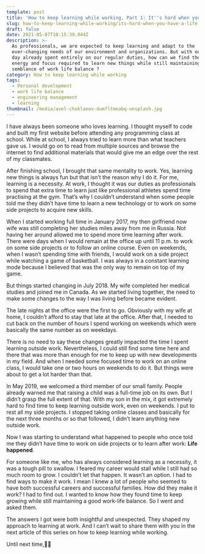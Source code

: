 ```yaml
---
template: post
title: 'How to keep learning while working, Part 1: It''s hard when you have a life.'
slug: how-to-keep-learning-while-working/its-hard-when-you-have-a-life
draft: false
date: 2021-05-07T10:15:39.044Z
description: >-
  As professionals, we are expected to keep learning and adapt to the
  ever-changing needs of our environment and organizations. But with our work
  day already spent entirely on our regular duties, how can we find the time,
  energy and focus required to learn new things while still maintaining a
  semblance of work life balance ?
category: How to keep learning while working
tags:
  - Personal development
  - work life balance
  - engineering management
  - learning
thumbnail: /media/avel-chuklanov-dumfltmeabq-unsplash.jpg
---
```

I have always been someone who loves learning. I thought myself to code and built my first website before attending any programming class at school. While at school, I always tried to learn more than what teachers gave us. I would go on to read from multiple sources and browse the internet to find additional materials that would give me an edge over the rest of my classmates. 

After finishing school, I brought that same mentality to work. Yes, learning new things is always fun but that isn’t the reason why I do it. For me, learning is a necessity. At work, I thought it was our duties as professionals to spend that extra time to learn just like professional athletes spend time practising at the gym. That’s why I couldn’t understand when some people told me they didn’t have time to learn a new technology or to work on some side projects to acquire new skills.

When I started working full time in January 2017, my then girlfriend now wife was still completing her studies miles away from me in Russia. Not having her around allowed me to spend more time learning after work. There were days when I would remain at the office up until 11 p.m. to work on some side projects or to follow an online course. Even on weekends, when I wasn’t spending time with friends, I would work on a side project while watching a game of basketball. I was always in a constant learning mode because I believed that was the only way to remain on top of my game. 

But things started changing in July 2018. My wife completed her medical studies and joined me in Canada. As we started living together, the need to make some changes to the way I was living before became evident.

The late nights at the office were the first to go. Obviously with my wife at home, I couldn’t afford to stay that late at the office. After that, I needed to cut back on the number of hours I spend working on weekends which were basically the same number as on weekdays. 

There is no need to say these changes greatly impacted the time I spent learning outside work. Nevertheless, I could still find some time here and there that was more than enough for me to keep up with new developments in my field. And when I needed some focused time to work on an online class, I would take one or two hours on weekends to do it. But things were about to get a lot harder than that.

In May 2019, we welcomed a third member of our small family. People already warned me that raising a child was a full-time job on its own. But I didn’t grasp the full extent of that. With my son in the mix, it got extremely hard to find time to keep learning outside work, even on weekends. I put to rest all my side projects. I stopped taking online classes and basically for the next three months or so that followed, I didn’t learn anything new outside work. 

Now I was starting to understand what happened to people who once told me they didn’t have time to work on side projects or to learn after work: **Life happened**.

For someone like me, who has always considered learning as a necessity, it was a tough pill to swallow. I feared my career would stall while I still had so much room to grow. I couldn’t let that happen. It wasn’t an option. I had to find ways to make it work. I mean I knew a lot of people who seemed to have both successful careers and successful families. How did they make it work? I had to find out. I wanted to know how they found time to keep growing while still maintaining a good work-life balance. So I went and asked them. 

The answers I got were both insightful and unexpected. They shaped my approach to learning at work. And I can’t  wait to share them with you in the next article of this series on how to keep learning while working.

Until next time,✌🏾
